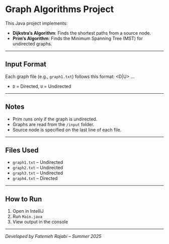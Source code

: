 # Graph Algorithms Project

This Java project implements:

- **Dijkstra’s Algorithm**: Finds the shortest paths from a source node.
- **Prim’s Algorithm**: Finds the Minimum Spanning Tree (MST) for undirected graphs.

---

## Input Format

Each graph file (e.g., `graph1.txt`) follows this format:
<Nodes> <Edges> <D|U>
<From> <To> <Weight>
...
<Source Node>

- `D` = Directed, `U` = Undirected

---

## Notes

- Prim runs only if the graph is undirected.
- Graphs are read from the `/input` folder.
- Source node is specified on the last line of each file.

---

## Files Used

- `graph1.txt` – Undirected
- `graph2.txt` – Undirected
- `graph3.txt` – Undirected
- `graph4.txt` – Directed

---

## How to Run

1. Open in IntelliJ
2. Run `Main.java`
3. View output in the console

---

*Developed by Fatemeh Rajabi – Summer 2025*
